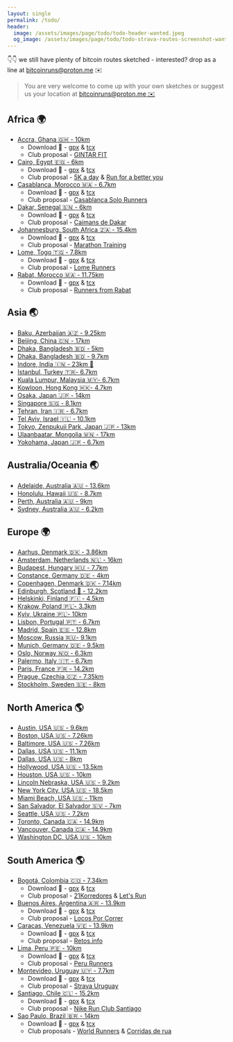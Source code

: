 ```yaml
---
layout: single
permalink: /todo/
header:
  image: /assets/images/page/todo/todo-header-wanted.jpeg
  og_image: /assets/images/page/todo/todo-strava-routes-screenshot-wanted-1368x760.jpeg
---
```


👇👇 we still have plenty of bitcoin routes sketched - interested? drop as a line at [bitcoinruns@proton.me](mailto:bitcoinruns@proton.me) ✉️

> You are very welcome to come up with your own sketches
> or suggest us your location at [bitcoinruns@proton.me ✉️](mailto:bitcoinruns@proton.me)

## Africa 🌍

- [Accra, Ghana 🇬🇭 - 10km](https://www.strava.com/routes/3183687112250620502)
  - Download 📁 - [gpx](/assets/gpx/todo/africa/accra-ghana-10km-btc-run-sketch.gpx) & [tcx](/assets/gpx/todo/africa/accra-ghana-10km-btc-run-sketch.tcx)
  - Club proposal - [GINTAR FIT](https://www.strava.com/clubs/159860/posts/27458163)
- [Cairo, Egypt 🇪🇬 - 6km](https://www.strava.com/routes/3183679102680231754)
  - Download 📁 - [gpx](/assets/gpx/todo/africa/cairo-egypt-6km.gpx) & [tcx](/assets/gpx/todo/africa/cairo-egypt-6km.tcx)
  - Club proposal - [5K a day](https://www.strava.com/clubs/443019/posts/28247368) & [Run for a better you](https://www.strava.com/clubs/445863/posts/28247794)
- [Casablanca, Morocco 🇲🇦 - 6.7km](https://www.strava.com/routes/3199730894491233602)
  - Download 📁 - [gpx](/assets/gpx/todo/africa/casablanca-6.7km.gpx) & [tcx](/assets/gpx/todo/africa/casablanca-6.7km.tcx)
  - Club proposal - [Casablanca Solo Runners](https://www.strava.com/clubs/747420/posts/28266475)
- [Dakar, Senegal 🇸🇳 - 6km](https://www.strava.com/routes/3185866676411135818)
  - Download 📁 - [gpx](/assets/gpx/todo/africa/dakar-senegal-7km.gpx) & [tcx](/assets/gpx/todo/africa/dakar-senegal-7km)
  - Club proposal - [Caimans de Dakar](https://www.strava.com/clubs/157667/posts/27578998)
- [Johannesburg, South Africa 🇿🇦 - 15.4km](https://www.strava.com/routes/2972135816936349304)
  - Download 📁 - [gpx](/assets/gpx/todo/africa/johannesburg-15.4km.gpx) & [tcx](/assets/gpx/todo/africa/johannesburg-15.4km.tcx)
  - Club proposal - [Marathon Training](https://www.strava.com/clubs/147471/posts/27412050) 
- [Lome, Togo 🇹🇬 - 7.8km](https://www.strava.com/routes/3183691805613278026)
  - Download 📁 - [gpx](/assets/gpx/todo/africa/lome-7.8km.gpx) & [tcx](/assets/gpx/todo/africa/lome-7.8km.tcx)
  - Club proposal - [Lome Runners](https://www.strava.com/clubs/1076173/posts/27458396)
- [Rabat, Morocco 🇲🇦 - 11.75km](https://www.strava.com/routes/3183681171272475466)
  - Download 📁 - [gpx](/assets/gpx/todo/africa/rabat-11.75km.gpx) & [tcx](/assets/gpx/todo/africa/rabat-11.75km.tcx)
  - Club proposal - [Runners from Rabat](https://www.strava.com/clubs/444839/posts/28247941)

## Asia 🌏

- [Baku, Azerbaijan 🇦🇿 - 9.25km](https://www.strava.com/routes/3180468702929403238)
- [Beijing, China 🇨🇳 - 17km](https://www.strava.com/routes/3185129806717178436)
- [Dhaka, Bangladesh 🇧🇩 - 5km](https://www.strava.com/routes/3180085707601974046)
- [Dhaka, Bangladesh 🇧🇩 - 9.7km](https://www.strava.com/routes/3180084667448145494)
- [Indore, India 🇮🇳 - 23km 🚴](https://www.strava.com/routes/2960806239910681098)
- [Istanbul, Turkey 🇹🇷- 6.7km](https://www.strava.com/routes/3179688265629405782)
- [Kuala Lumpur, Malaysia 🇲🇾- 6.7km](https://www.strava.com/routes/3013851136851347028)
- [Kowloon, Hong Kong 🇭🇰- 4.7km](https://www.strava.com/routes/3185126608803949142)
- [Osaka, Japan 🇯🇵 - 14km](https://www.strava.com/routes/3185146843671203658)
- [Singapore 🇸🇬 - 8.1km](https://www.strava.com/routes/3179386695831211850)
- [Tehran, Iran 🇮🇷 - 6.7km](https://www.strava.com/routes/3181932213521489738)
- [Tel Aviv, Israel 🇮🇱 - 10.1km](https://www.strava.com/routes/3184547757971988298)
- [Tokyo, Zenpukuji Park, Japan 🇯🇵 - 13km](https://www.strava.com/routes/2970964084872848346)
- [Ulaanbaatar, Mongolia 🇲🇳 - 17km](https://www.strava.com/routes/3014087102317847124)
- [Yokohama, Japan 🇯🇵 - 6.7km](https://www.strava.com/routes/2960790730017349130)

## Australia/Oceania 🌏

- [Adelaide, Australia 🇦🇺 - 13.6km](https://www.strava.com/routes/3180833052322975852)
- [Honolulu, Hawaii 🇺🇸 - 8.7km](https://www.strava.com/routes/3179727281287684694)
- [Perth, Australia 🇦🇺 - 9km](https://www.strava.com/routes/3177923943086360636)
- [Sydney, Australia 🇦🇺 - 6.2km](https://www.strava.com/routes/2969844639468681472)

## Europe 🌍

- [Aarhus, Denmark 🇩🇰 - 3.86km](https://www.strava.com/routes/3181164228819301194)
- [Amsterdam, Netherlands 🇳🇱 - 16km](https://www.strava.com/routes/3013838867497697270)
- [Budapest, Hungary 🇭🇺 - 7.7km](https://www.strava.com/routes/3157369095624113286)
- [Constance, Germany 🇩🇪 - 4km](https://www.strava.com/routes/3180814880125825622)
- [Copenhagen, Denmark 🇩🇰 - 7.14km](https://www.strava.com/routes/3179714067650366282)
- [Edinburgh, Scotland 🏴󠁧󠁢󠁳󠁣󠁴󠁿 - 12.2km](https://www.strava.com/routes/3159081026401151898)
- [Helskinki, Finland 🇫🇮 - 4.5km](https://www.strava.com/routes/3182653888216690262)
- [Krakow, Poland 🇵🇱- 3.3km](https://www.strava.com/routes/3184929176794689354)
- [Kyiv, Ukraine 🇵🇱- 10km](https://www.strava.com/routes/3184560712387238730)
- [Lisbon, Portugal 🇵🇹 - 6.7km](https://www.strava.com/routes/3179695169616996950)
- [Madrid, Spain 🇪🇸 - 12.8km](https://www.strava.com/routes/3014126973501968308)
- [Moscow, Russia 🇷🇺- 9.1km](https://www.strava.com/routes/3184566750682685014)
- [Munich, Germany 🇩🇪 - 9.5km](https://www.strava.com/routes/3179480366239533110)
- [Oslo, Norway 🇳🇴 - 6.3km](https://www.strava.com/routes/3159095289308439230)
- [Palermo, Italy 🇮🇹 - 6.7km](https://www.strava.com/routes/3180883850273386070)
- [Paris, France 🇫🇷 - 14.2km](https://www.strava.com/routes/3157361418321156430)
- [Prague, Czechia 🇨🇿 - 7.35km](https://www.strava.com/routes/3182638455649022794)
- [Stockholm, Sweden 🇸🇪 - 8km](https://www.strava.com/routes/3179705238303305782)

## North  America 🌎

- [Austin, USA 🇺🇸 - 9.6km](https://www.strava.com/routes/3131106099026234218)
- [Boston, USA 🇺🇸 - 7.26km](https://www.strava.com/routes/3157371279821165702)
- [Baltimore, USA 🇺🇸 - 7.26km](https://www.strava.com/routes/3133134992897285696)
- [Dallas, USA 🇺🇸 - 11.1km](https://www.strava.com/routes/3184953488331330124)
- [Dallas, USA 🇺🇸 - 8km](https://www.strava.com/routes/3184956227598444108)
- [Hollywood, USA 🇺🇸 - 13.5km](https://www.strava.com/routes/3133693756211188288)
- [Houston, USA 🇺🇸 - 10km](https://www.strava.com/routes/3133737891465551424)
- [Lincoln Nebraska, USA 🇺🇸 - 9.2km](https://www.strava.com/routes/3134797286331317440)
- [New York City, USA 🇺🇸 - 18.5km](https://www.strava.com/routes/2970330587840185780)
- [Miami Beach, USA 🇺🇸 - 11km](https://www.strava.com/routes/3185203553587896138)
- [San Salvador, El Salvador 🇸🇻 - 7km](https://www.strava.com/routes/3179757653811707478)
- [Seattle, USA 🇺🇸 - 7.2km](https://www.strava.com/routes/3134848700521983552)
- [Toronto, Canada 🇨🇦 - 14.9km](https://www.strava.com/routes/3180058502515084062)
- [Vancouver, Canada 🇨🇦 - 14.9km](https://www.strava.com/routes/3180058502515084062)
- [Washington DC, USA 🇺🇸 - 10km](https://www.strava.com/routes/3184434820741594876)

## South America 🌎

- [Bogotá, Colombia 🇨🇴 - 7.34km](https://www.strava.com/routes/3185543307238054486)
  - Download 📁 - [gpx](/assets/gpx/todo/south-america/bogota-7.5km.gpx) & [tcx](/assets/gpx/todo/south-america/bogota-7.5km.tcx)
  - Club proposal - [21Korredores](https://www.strava.com/clubs/197595/posts/27619889) & [Let's Run](https://www.strava.com/clubs/660336/posts/27619887)
- [Buenos Aires, Argentina 🇦🇷 - 13.9km](https://www.strava.com/routes/3179753970316349014)
  - Download 📁 - [gpx](/assets/gpx/todo/south-america/buenos-aires-13.9km.gpx) & [tcx](/assets/gpx/todo/south-america/buenos-aires-13.9km.tcx)
  - Club proposal - [Locos Por Correr](https://www.strava.com/clubs/335975/posts/27281413)
- [Caracas, Venezuela 🇻🇪 - 13.9km](https://www.strava.com/routes/3185547212578799434)
  - Download 📁 - [gpx](/assets/gpx/todo/south-america/caracas-8.5km.gpx) & [tcx](/assets/gpx/todo/south-america/caracas-8.5km.tcx)
  - Club proposal - [Retos.info](https://www.strava.com/clubs/494258/posts/27579125)
- [Lima, Peru 🇵🇪 - 10km](https://www.strava.com/routes/3180844308590621318)
  - Download 📁 - [gpx](/assets/gpx/todo/south-america/lima-10km.gpx) & [tcx](/assets/gpx/todo/south-america/lima-10km.tcx)
  - Club proposal - [Peru Runners](https://www.strava.com/clubs/260753/posts/27416341)
- [Montevideo, Uruguay 🇺🇾 - 7.7km](https://www.strava.com/routes/3182742292652805718)
  - Download 📁 - [gpx](/assets/gpx/todo/south-america/montevideo-7.7km.gpx) & [tcx](/assets/gpx/todo/south-america/montevideo-7.7km.tcx)
  - Club proposal - [Strava Uruguay](https://www.strava.com/clubs/309610/posts/28266810)
- [Santiago, Chile 🇨🇱 - 15.2km](https://www.strava.com/routes/3182694774102674006)
  - Download 📁 - [gpx](/assets/gpx/todo/south-america/santiago-15.2km.gpx) & [tcx](/assets/gpx/todo/south-america/santiago-15.2km.tcx)
  - Club proposal - [Nike Run Club Santiago](https://www.strava.com/clubs/280153/posts/27415334)
- [Sao Paulo, Brazil 🇧🇷 - 14km](https://www.strava.com/routes/3179811438252567370)
  - Download 📁 - [gpx](/assets/gpx/todo/south-america/santiago-15.2km.gpx) & [tcx](/assets/gpx/todo/south-america/santiago-15.2km.tcx)
  - Club proposals - [World Runners](https://www.strava.com/clubs/160142/posts/27281246) & [Corridas de rua](https://www.strava.com/clubs/220868/posts/27281328)


